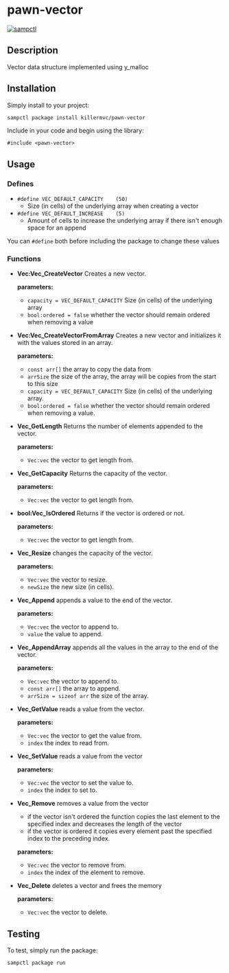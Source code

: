 # pawn-vector

[![sampctl](https://shields.southcla.ws/badge/sampctl-pawn--vector-2f2f2f.svg?style=for-the-badge)](https://github.com/killermvc/pawn-vector)

## Description

Vector data structure implemented using y_malloc

## Installation

Simply install to your project:

```bash
sampctl package install killermvc/pawn-vector
```

Include in your code and begin using the library:

```pawn
#include <pawn-vector>
```

## Usage

### Defines

* `#define VEC_DEFAULT_CAPACITY    (50)`
  * Size (in cells) of the underlying array when creating a vector
* `#define VEC_DEFAULT_INCREASE    (5)`
  * Amount of cells to increase the underlying array if there isn't enough space for an append

You can `#define` both before including the package to change these values

### Functions

* **Vec:Vec_CreateVector**
Creates a new vector.

  **parameters:**  
  * `capacity = VEC_DEFAULT_CAPACITY`
    Size (in cells) of the underlying array
  * `bool:ordered = false`
    whether the vector should remain ordered when removing a value

* **Vec:Vec_CreateVectorFromArray**
Creates a new vector and initializes it with the values stored in an array.

  **parameters:**

  * `const arr[]`
    the array to copy the data from
  * `arrSize`
    the size of the array, the array will be copies from the start to this size
  * `capacity = VEC_DEFAULT_CAPACITY`
    Size (in cells) of the underlying array.
  * `bool:ordered = false`
    whether the vector should remain ordered when removing a value.

* **Vec_GetLength**
  Returns the number of elements appended to the vector.
  
  **parameters:**
  * `Vec:vec`
    the vector to get length from.

* **Vec_GetCapacity**
  Returns the capacity of the vector.
  
  **parameters:**
  * `Vec:vec`
    the vector to get length from.

* **bool:Vec_IsOrdered**
  Returns if the vector is ordered or not.
  
  **parameters:**
  * `Vec:vec`
    the vector to get length from.

* **Vec_Resize**
  changes the capacity of the vector.
  
  **parameters:**
  * `Vec:vec`
    the vector to resize.
  * `newSize`
    the new size (in cells).

* **Vec_Append**
  appends a value to the end of the vector.
  
  **parameters:**
  * `Vec:vec`
    the vector to append to.
  * `value`
    the value to append.

* **Vec_AppendArray**
appends all the values in the array to the end of the vector.
  
  **parameters:**
  * `Vec:vec`
    the vector to append to.
  * `const arr[]`
    the array to append.
  * `arrSize = sizeof arr`
    the size of the array.

* **Vec_GetValue**
reads a value from the vector.
  
  **parameters:**
  * `Vec:vec`
    the vector to get the value from.
  * `index`
    the index to read from.

* **Vec_SetValue**
reads a value from the vector
  
  **parameters:**
  * `Vec:vec`
    the vector to set the value to.
  * `index`
    the index to set to.

* **Vec_Remove**
    removes a value from the vector
  * if the vector isn't ordered the function copies the last element to the specified index and decreases the length of the vector
  * if the vector is ordered it copies every element past the specified index to the preceding index.

  **parameters:**
  * `Vec:vec`
    the vector to remove from.
  * `index`
    the index of the element to remove.

* **Vec_Delete**
    deletes a vector and frees the memory

    **parameters:**
  * `Vec:vec`
    the vector to delete.

## Testing

To test, simply run the package:

```bash
sampctl package run
```
